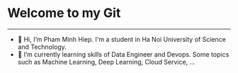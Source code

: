 # Welcome to my Git
---
- 👋 Hi, I’m Pham Minh Hiep. I'm a student in Ha Noi University of Science and Technology.
- 🌱 I’m currently learning skills of Data Engineer and Devops. Some topics such as Machine Learning, Deep Learning, Cloud Service, ... <br>

